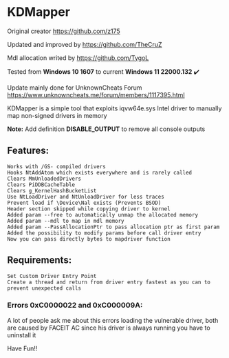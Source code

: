 # KDMapper

Original creator https://github.com/z175

Updated and improved by https://github.com/TheCruZ

Mdl allocation writed by https://github.com/TygoL

Tested from **Windows 10 1607** to current **Windows 11 22000.132** :heavy_check_mark:

Update mainly done for UnknownCheats Forum https://www.unknowncheats.me/forum/members/1117395.html

KDMapper is a simple tool that exploits iqvw64e.sys Intel driver to manually map non-signed drivers in memory

**Note:** Add definition **DISABLE_OUTPUT** to remove all console outputs

## Features:
	
	Works with /GS- compiled drivers
	Hooks NtAddAtom which exists everywhere and is rarely called
	Clears MmUnloadedDrivers
	Clears PiDDBCacheTable
	Clears g_KernelHashBucketList
	Use NtLoadDriver and NtUnloadDriver for less traces
	Prevent load if \Device\Nal exists (Prevents BSOD)
	Header section skipped while copying driver to kernel
	Added param --free to automatically unmap the allocated memory
	Added param --mdl to map in mdl memory
	Added param --PassAllocationPtr to pass allocation ptr as first param
	Added the possibility to modify params before call driver entry
	Now you can pass directly bytes to mapdriver function
	
## Requirements:

    Set Custom Driver Entry Point
    Create a thread and return from driver entry fastest as you can to prevent unexpected calls

### Errors 0xC0000022 and 0xC000009A:
A lot of people ask me about this errors loading the vulnerable driver, both are caused by FACEIT AC since his driver is always running you have to uninstall it

Have Fun!!
